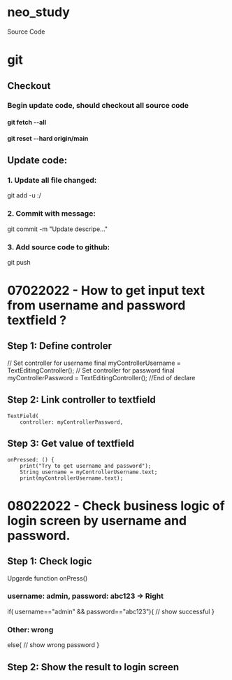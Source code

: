 # neo_study

Source Code
# git

## Checkout
### Begin update code, should checkout all source code
#### git fetch --all
#### git reset --hard origin/main

## Update code:
### 1. Update all file changed:
git add -u :/
### 2. Commit with message:
git commit -m "Update descripe..."
### 3. Add source code to github:
git push

# 07022022 - How to get input text from username and password textfield ?
## Step 1: Define controler
  // Set controller for username
  final myControllerUsername = TextEditingController();
  // Set controller for password
  final myControllerPassword = TextEditingController();
  //End of declare
## Step 2: Link controller to textfield
    TextField(
        controller: myControllerPassword,

## Step 3: Get value of textfield
    onPressed: () {
        print("Try to get username and password");
        String username = myControllerUsername.text;
        print(myControllerUsername.text);
# 08022022 - Check business logic of login screen by username and password.
## Step 1: Check logic
  Upgarde function onPress()
  
  ### username: admin, password: abc123 -> Right
  if( username=="admin" && password=="abc123"){
    // show successful
  }
  ### Other: wrong 
  else{
    // show wrong password
  }
## Step 2: Show the result to login screen

